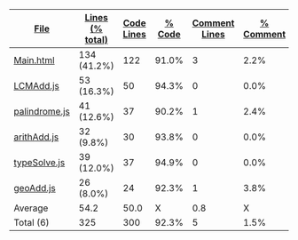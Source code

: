 
|[File](https://github.com/jojo2357/APCSp-CreationProject/tree/main/Statistics%2Ftotal%2FNameAscending.md%2F)|[Lines (% total)](https://github.com/jojo2357/APCSp-CreationProject/tree/main/Statistics%2Ftotal%2FLinesDescending.md%2F)|[Code Lines](https://github.com/jojo2357/APCSp-CreationProject/tree/main/Statistics%2Ftotal%2FCodeDescending.md%2F)|[% Code](https://github.com/jojo2357/APCSp-CreationProject/tree/main/Statistics%2Ftotal%2FProportionCodeDescending.md%2F)|[Comment Lines](https://github.com/jojo2357/APCSp-CreationProject/tree/main/Statistics%2Ftotal%2FCommentsDescending.md%2F)|[% Comment](https://github.com/jojo2357/APCSp-CreationProject/tree/main/Statistics%2Ftotal%2FProportionCommentsDescending.md%2F)|[Blank Lines](https://github.com/jojo2357/APCSp-CreationProject/tree/main/Statistics%2Ftotal%2FBlanksAscending.md%2F)|[% Blank](https://github.com/jojo2357/APCSp-CreationProject/tree/main/Statistics%2Ftotal%2FProportionBlanksDescending.md%2F)|
| --- | --- | --- | --- | --- | --- | --- | --- |
|[Main.html](https://github.com/jojo2357/APCSp-CreationProject/tree/main/Main.html)|134 (41.2%)|122|91.0%|3|2.2%|9|6.7%|
|[LCMAdd.js](https://github.com/jojo2357/APCSp-CreationProject/tree/main/src%2FLCMAdd.js)|53 (16.3%)|50|94.3%|0|0.0%|3|5.7%|
|[palindrome.js](https://github.com/jojo2357/APCSp-CreationProject/tree/main/src%2Fpalindrome.js)|41 (12.6%)|37|90.2%|1|2.4%|3|7.3%|
|[arithAdd.js](https://github.com/jojo2357/APCSp-CreationProject/tree/main/src%2FarithAdd.js)|32 (9.8%)|30|93.8%|0|0.0%|2|6.3%|
|[typeSolve.js](https://github.com/jojo2357/APCSp-CreationProject/tree/main/src%2FtypeSolve.js)|39 (12.0%)|37|94.9%|0|0.0%|2|5.1%|
|[geoAdd.js](https://github.com/jojo2357/APCSp-CreationProject/tree/main/src%2FgeoAdd.js)|26 (8.0%)|24|92.3%|1|3.8%|1|3.8%|
|Average |54.2|50.0|X|0.8|X|3.3|X|
|Total (6)|325|300|92.3%|5| 1.5%|20|6.2%|